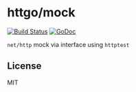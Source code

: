 # httgo/mock

[![Build Status](https://travis-ci.org/httgo/mock.svg?branch=master)](https://travis-ci.org/httgo/mock)
[![GoDoc](https://godoc.org/github.com/httgo/mock?status.svg)](http://godoc.org/github.com/httgo/mock)

`net/http` mock via interface using `httptest`

## License

MIT